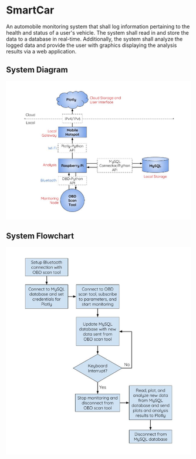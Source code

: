 # SmartCar

An automobile monitoring system that shall log information pertaining to the health and status of a user's vehicle. 
The system shall read in and store the data to a database in real-time. Additionally, the system shall analyze the 
logged data and provide the user with graphics displaying the analysis results via a web application.

## System Diagram

![alt text](https://raw.githubusercontent.com/apaul24/SmartCar/master/SmartCar_SystemDiagram.jpg)


## System Flowchart

![alt text](https://raw.githubusercontent.com/apaul24/SmartCar/master/SmartCar_SystemFlowchart.jpg)





